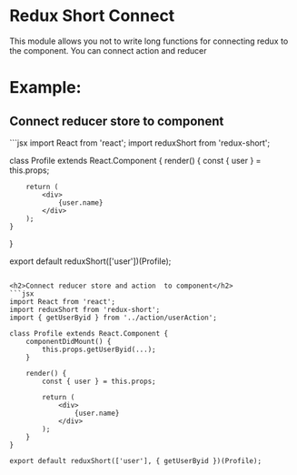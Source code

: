 <h1>Redux Short Connect</h1>

<p>This module allows you not to write long functions for connecting redux to the component. You can connect action and reducer</p>

# Example:


<h2>Connect reducer store to component</h2>
```jsx
import React from 'react';
import reduxShort from 'redux-short';

class Profile extends React.Component {
	render() {
		const { user } = this.props;

		return (
			<div>
				{user.name}
			</div>
		);
	}
}

export default reduxShort(['user'])(Profile);
```

<h2>Connect reducer store and action  to component</h2>
```jsx
import React from 'react';
import reduxShort from 'redux-short';
import { getUserByid } from '../action/userAction';

class Profile extends React.Component {
	componentDidMount() {
		this.props.getUserByid(...);
	}
	
	render() {
		const { user } = this.props;

		return (
			<div>
				{user.name}
			</div>
		);
	}
}

export default reduxShort(['user'], { getUserByid })(Profile);
```